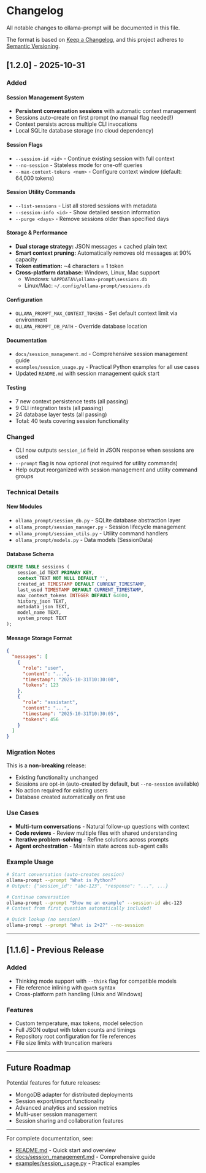 # Changelog

All notable changes to ollama-prompt will be documented in this file.

The format is based on [Keep a Changelog](https://keepachangelog.com/en/1.0.0/),
and this project adheres to [Semantic Versioning](https://semver.org/spec/v2.0.0.html).

## [1.2.0] - 2025-10-31

### Added

#### Session Management System
- **Persistent conversation sessions** with automatic context management
- Sessions auto-create on first prompt (no manual flag needed!)
- Context persists across multiple CLI invocations
- Local SQLite database storage (no cloud dependency)

#### Session Flags
- `--session-id <id>` - Continue existing session with full context
- `--no-session` - Stateless mode for one-off queries
- `--max-context-tokens <num>` - Configure context window (default: 64,000 tokens)

#### Session Utility Commands
- `--list-sessions` - List all stored sessions with metadata
- `--session-info <id>` - Show detailed session information
- `--purge <days>` - Remove sessions older than specified days

#### Storage & Performance
- **Dual storage strategy:** JSON messages + cached plain text
- **Smart context pruning:** Automatically removes old messages at 90% capacity
- **Token estimation:** ~4 characters = 1 token
- **Cross-platform database:** Windows, Linux, Mac support
  - Windows: `%APPDATA%\ollama-prompt\sessions.db`
  - Linux/Mac: `~/.config/ollama-prompt/sessions.db`

#### Configuration
- `OLLAMA_PROMPT_MAX_CONTEXT_TOKENS` - Set default context limit via environment
- `OLLAMA_PROMPT_DB_PATH` - Override database location

#### Documentation
- `docs/session_management.md` - Comprehensive session management guide
- `examples/session_usage.py` - Practical Python examples for all use cases
- Updated `README.md` with session management quick start

#### Testing
- 7 new context persistence tests (all passing)
- 9 CLI integration tests (all passing)
- 24 database layer tests (all passing)
- Total: 40 tests covering session functionality

### Changed

- CLI now outputs `session_id` field in JSON response when sessions are used
- `--prompt` flag is now optional (not required for utility commands)
- Help output reorganized with session management and utility command groups

### Technical Details

#### New Modules
- `ollama_prompt/session_db.py` - SQLite database abstraction layer
- `ollama_prompt/session_manager.py` - Session lifecycle management
- `ollama_prompt/session_utils.py` - Utility command handlers
- `ollama_prompt/models.py` - Data models (SessionData)

#### Database Schema
```sql
CREATE TABLE sessions (
    session_id TEXT PRIMARY KEY,
    context TEXT NOT NULL DEFAULT '',
    created_at TIMESTAMP DEFAULT CURRENT_TIMESTAMP,
    last_used TIMESTAMP DEFAULT CURRENT_TIMESTAMP,
    max_context_tokens INTEGER DEFAULT 64000,
    history_json TEXT,
    metadata_json TEXT,
    model_name TEXT,
    system_prompt TEXT
);
```

#### Message Storage Format
```json
{
  "messages": [
    {
      "role": "user",
      "content": "...",
      "timestamp": "2025-10-31T10:30:00",
      "tokens": 123
    },
    {
      "role": "assistant",
      "content": "...",
      "timestamp": "2025-10-31T10:30:05",
      "tokens": 456
    }
  ]
}
```

### Migration Notes

This is a **non-breaking** release:
- Existing functionality unchanged
- Sessions are opt-in (auto-created by default, but `--no-session` available)
- No action required for existing users
- Database created automatically on first use

### Use Cases

- **Multi-turn conversations** - Natural follow-up questions with context
- **Code reviews** - Review multiple files with shared understanding
- **Iterative problem-solving** - Refine solutions across prompts
- **Agent orchestration** - Maintain state across sub-agent calls

### Example Usage

```bash
# Start conversation (auto-creates session)
ollama-prompt --prompt "What is Python?"
# Output: {"session_id": "abc-123", "response": "...", ...}

# Continue conversation
ollama-prompt --prompt "Show me an example" --session-id abc-123
# Context from first question automatically included!

# Quick lookup (no session)
ollama-prompt --prompt "What is 2+2?" --no-session
```

---

## [1.1.6] - Previous Release

### Added
- Thinking mode support with `--think` flag for compatible models
- File reference inlining with `@path` syntax
- Cross-platform path handling (Unix and Windows)

### Features
- Custom temperature, max tokens, model selection
- Full JSON output with token counts and timings
- Repository root configuration for file references
- File size limits with truncation markers

---

## Future Roadmap

Potential features for future releases:
- MongoDB adapter for distributed deployments
- Session export/import functionality
- Advanced analytics and session metrics
- Multi-user session management
- Session sharing and collaboration features

---

For complete documentation, see:
- [README.md](README.md) - Quick start and overview
- [docs/session_management.md](docs/session_management.md) - Comprehensive guide
- [examples/session_usage.py](examples/session_usage.py) - Practical examples
